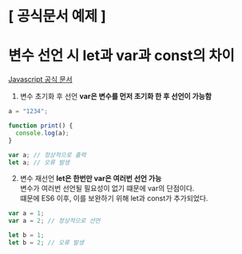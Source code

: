 # [ 공식문서 예제 ]

# 변수 선언 시 let과 var과 const의 차이

[Javascript 공식 문서](https://developer.mozilla.org/en-US/docs/Learn/JavaScript/First_steps/Variables#The_difference_between_var_and_let)

1. 변수 초기화 후 선언
   **var은 변수를 먼저 초기화 한 후 선언이 가능함**

```javascript
a = "1234";

function print() {
  console.log(a);
}

var a; // 정상적으로 출력
let a; // 오류 발생
```

2. 변수 재선언
   **let은 한번만 var은 여러번 선언 가능**  
   변수가 여러번 선언될 필요성이 없기 떄문에 var의 단점이다.  
   떄문에 ES6 이후, 이를 보완하기 위해 let과 const가 추가되었다.

```javascript
var a = 1;
var a = 2; // 정상적으로 선언

let b = 1;
let b = 2; // 오류 발생
```
